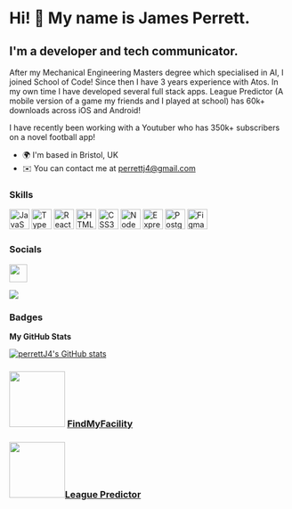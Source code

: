 Hi! 👋 My name is James Perrett.
============================

I'm a developer and tech communicator.
-------------------------------

After my Mechanical Engineering Masters degree which specialised in AI, I joined School of Code! Since then I have 3 years experience with Atos. In my own time I have developed several full stack apps. League Predictor (A mobile version of a game my friends and I played at school) has 60k+ downloads across iOS and Android! 

I have recently been working with a Youtuber who has 350k+ subscribers on a novel football app!

* 🌍  I'm based in Bristol, UK
* ✉️  You can contact me at [perrettj4@gmail.com](mailto:perrettj4@gmail.com)

### Skills

<p align="left">
<a href="https://developer.mozilla.org/en-US/docs/Web/JavaScript" target="_blank" rel="noreferrer"><img src="https://raw.githubusercontent.com/danielcranney/readme-generator/main/public/icons/skills/javascript-colored.svg" width="36" height="36" alt="JavaScript" /></a>
<a href="https://www.typescriptlang.org/" target="_blank" rel="noreferrer"><img src="https://raw.githubusercontent.com/danielcranney/readme-generator/main/public/icons/skills/typescript-colored.svg" width="36" height="36" alt="TypeScript" /></a>
<a href="https://reactjs.org/" target="_blank" rel="noreferrer"><img src="https://raw.githubusercontent.com/danielcranney/readme-generator/main/public/icons/skills/react-colored.svg" width="36" height="36" alt="React" /></a>
<a href="https://developer.mozilla.org/en-US/docs/Glossary/HTML5" target="_blank" rel="noreferrer"><img src="https://raw.githubusercontent.com/danielcranney/readme-generator/main/public/icons/skills/html5-colored.svg" width="36" height="36" alt="HTML5" /></a>
<a href="https://www.w3.org/TR/CSS/#css" target="_blank" rel="noreferrer"><img src="https://raw.githubusercontent.com/danielcranney/readme-generator/main/public/icons/skills/css3-colored.svg" width="36" height="36" alt="CSS3" /></a>
<a href="https://nodejs.org/en/" target="_blank" rel="noreferrer"><img src="https://raw.githubusercontent.com/danielcranney/readme-generator/main/public/icons/skills/nodejs-colored.svg" width="36" height="36" alt="NodeJS" /></a>
<a href="https://expressjs.com/" target="_blank" rel="noreferrer"><img src="https://raw.githubusercontent.com/danielcranney/readme-generator/main/public/icons/skills/express-colored.svg" width="36" height="36" alt="Express" /></a>
<a href="https://www.postgresql.org/" target="_blank" rel="noreferrer"><img src="https://raw.githubusercontent.com/danielcranney/readme-generator/main/public/icons/skills/postgresql-colored.svg" width="36" height="36" alt="PostgreSQL" /></a>
<a href="https://www.figma.com/" target="_blank" rel="noreferrer"><img src="https://raw.githubusercontent.com/danielcranney/readme-generator/main/public/icons/skills/figma-colored.svg" width="36" height="36" alt="Figma" /></a>
</p>

### Socials

 <a href="https://www.linkedin.com/in/perrettj4" target="_blank" rel="noreferrer"><img src="https://raw.githubusercontent.com/danielcranney/readme-generator/main/public/icons/socials/linkedin.svg" width="32" height="32" /></a>

[<img src="https://www.codewars.com/users/PerrettJ4/badges/small">](https://www.codewars.com/users/PerrettJ4)

### Badges

<b>My GitHub Stats</b>

<a href="http://www.github.com/perrettj4"><img src="https://github-readme-stats.vercel.app/api?username=perrettj4&show_icons=true&hide=issues,&count_private=true&title_color=facc15&text_color=ffffff&icon_color=0891b2&bg_color=1c1917&hide_border=true&show_icons=true" alt="perrettJ4's GitHub stats" /></a>





### [<img height=100 width=100 padding=100 src="https://play-lh.googleusercontent.com/3QZ8cJTgmcwedGDvJKI41FF7CTGhljRLlLSZ_50gFpC4Y2pgynXmJjQe3-HZRoTbyDg=s96-rw">](https://play.google.com/store/apps/details?id=com.findmyfacility&gl=GB) [FindMyFacility](https://play.google.com/store/apps/details?id=com.findmyfacility&gl=GB)
### [<img height=100 width=100 src="https://play-lh.googleusercontent.com/FRrC7-fIgfQ5Hczk1bsHFqKdOIHtke0z97FuwHVjoqVQHEtTrW181m67X8CExbIYwQ=w480-h960-rw">](https://perrettj4.github.io)[League Predictor](https://perrettj4.github.io)
<br>

